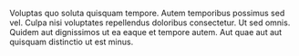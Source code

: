 Voluptas quo soluta quisquam tempore. Autem temporibus possimus sed vel. Culpa nisi voluptates repellendus doloribus consectetur. Ut sed omnis. Quidem aut dignissimos ut ea eaque et tempore autem. Aut quae aut aut quisquam distinctio ut est minus.